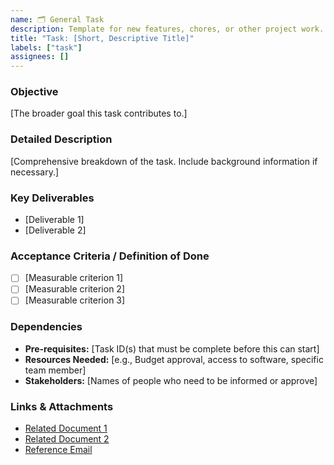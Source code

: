 ```yaml
---
name: 🗂 General Task
description: Template for new features, chores, or other project work.
title: "Task: [Short, Descriptive Title]"
labels: ["task"]
assignees: []
---
```


### Objective

[The broader goal this task contributes to.]

### Detailed Description

[Comprehensive breakdown of the task. Include background information if necessary.]

### Key Deliverables

- [Deliverable 1]
- [Deliverable 2]

### Acceptance Criteria / Definition of Done

- [ ] [Measurable criterion 1]
- [ ] [Measurable criterion 2]
- [ ] [Measurable criterion 3]

### Dependencies

- **Pre-requisites:** [Task ID(s) that must be complete before this can start]
- **Resources Needed:** [e.g., Budget approval, access to software, specific team member]
- **Stakeholders:** [Names of people who need to be informed or approve]

### Links & Attachments

- [Related Document 1](https://)
- [Related Document 2](https://)
- [Reference Email](mailto:)

